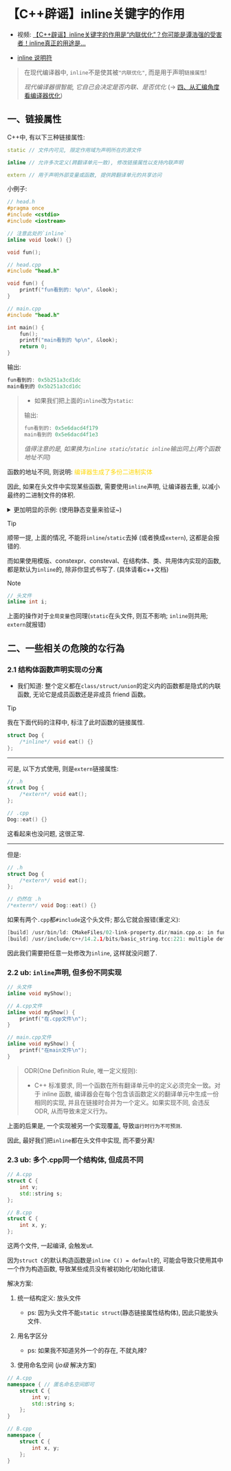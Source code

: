 # 【C++辟谣】inline关键字的作用

- 视频: [【C++辟谣】inline关键字的作用是“内联优化”？你可能是谭浩强的受害者！inline真正的用途是...](https://www.bilibili.com/video/BV1Mg4y1d79w/)

- [inline 说明符](https://zh.cppreference.com/w/cpp/language/inline)

> 在现代编译器中, `inline`不是使其被`"内联优化"`, 而是用于声明`链接属性`!
>
> *现代编译器很智能, 它自己会决定是否内联、是否优化* (-> [四、从汇编角度看编译器优化](https://blog.HXLoLi.com/blog/#/articles?articleId=20914 "##20914##"))

## 一、链接属性

C++中, 有以下三种链接属性:

```C++
static // 文件内可见, 限定作用域为声明所在的源文件

inline // 允许多次定义(跨翻译单元一致), 修改链接属性以支持内联声明

extern // 用于声明外部变量或函数, 提供跨翻译单元的共享访问
```

小例子:

```C++
// head.h
#pragma once
#include <cstdio>
#include <iostream>

// 注意此处的`inline`
inline void look() {}

void fun();
```

```C++
// head.cpp
#include "head.h"

void fun() {
    printf("fun看到的: %p\n", &look);
}
```

```C++
// main.cpp
#include "head.h"

int main() {
    fun();
    printf("main看到的 %p\n", &look);
    return 0;
}
```

输出:

```C++
fun看到的: 0x5b251a3cd1dc
main看到的 0x5b251a3cd1dc
```

> - 如果我们把上面的`inline`改为`static`:
> 
> 输出:
> 
> ```C++
> fun看到的: 0x5e6dacd4f179
> main看到的 0x5e6dacd4f1e3
> ```
>
> *值得注意的是, 如果换为`inline static`/`static inline`输出同上(两个函数地址不同)*

函数的地址不同, 则说明: <span style="color:gold">编译器生成了多份二进制实体</span>

因此, 如果在头文件中实现某些函数, 需要使用`inline`声明, 让编译器去重, 以减小最终的二进制文件的体积.

<details>
<summary>更加明显的示例: (使用静态变量来验证~)</summary>

```C++
// head.h
#pragma once
#include <cstdio>
#include <iostream>
#include <string>

static void look(const std::string& str) {
    static struct _ {
        explicit _(const std::string& str) {
            std::cout << str << '\n';
        }
    } _{str};
}

void fun();
```

```C++
// head.cpp
#include "head.h"

void fun() {
    printf("fun看到的: %p\n", &look);
    look("fun");
    look("yyy");
}
```

```C++
// main.cpp
#include "head.h"

int main() {
    fun();
    printf("main看到的 %p\n", &look);
    look("main");
    look("xxx");
    return 0;
}
```

输出:

```C++
fun看到的: 0x59a491cfa320
fun
main看到的 0x59a491cfb9c6
main
```

---

替换为`inline`:

```C++
inline void look(const std::string& str) {
    static struct _ {
        explicit _(const std::string& str) {
            std::cout << str << '\n';
        }
    } _{str};
}
```

输出:

```C++
fun看到的: 0x5851a486a7be
fun
main看到的 0x5851a486a7be
```

</details>

> [!TIP]
> 顺带一提, 上面的情况, 不能将`inline`/`static`去掉 (或者换成`extern`), 这都是会报错的.
>
> 而如果使用模版、constexpr、consteval、在结构体、类、共用体内实现的函数, 都是默认为`inline`的, 除非你显式书写了. (具体请看c++文档)

> [!NOTE]
> 
> ```C++
> // 头文件
> inline int i;
> ```
>
> 上面的操作对于`全局变量`也同理(`static`在头文件, 则互不影响; `inline`则共用; `extern`就报错)

## 二、一些相关の危険的な行為
### 2.1 结构体函数声明实现の分离

- 我们知道: 整个定义都在`class/struct/union`的定义内的函数都是隐式的内联函数, 无论它是成员函数还是非成员 friend 函数。

> [!TIP]
> 我在下面代码的注释中, 标注了此时函数的链接属性.

```C++
struct Dog {
    /*inline*/ void eat() {}
};
```

---

可是, 以下方式使用, 则是`extern`链接属性:

```C++
// .h
struct Dog {
    /*extern*/ void eat();
};

// .cpp
Dog::eat() {}
```

这看起来也没问题, 这很正常.

---

但是:

```C++
// .h
struct Dog {
    /*extern*/ void eat();
};

// 仍然在 .h
/*extern*/ void Dog::eat() {}
```

如果有两个`.cpp`都`#include`这个头文件; 那么它就会报错(重定义):

```C++
[build] /usr/bin/ld: CMakeFiles/02-link-property.dir/main.cpp.o: in function `std::allocator<char>::~allocator()':
[build] /usr/include/c++/14.2.1/bits/basic_string.tcc:221: multiple definition of `Dog::eat()'; CMakeFiles/02-link-property.dir/head.cpp.o:/root/HXcode/HXTest/src/02-link-property/head.h:44: first defined here
```

因此我们需要把任意一处修改为`inline`, 这样就没问题了.

### 2.2 ub: `inline`声明, 但多份不同实现

```C++
// 头文件
inline void myShow();

// A.cpp文件
inline void myShow() {
    printf("在.cpp文件\n");
}

// main.cpp文件
inline void myShow() {
    printf("在main文件\n");
}
```

> ODR(One Definition Rule, 唯一定义规则):
> - C++ 标准要求, 同一个函数在所有翻译单元中的定义必须完全一致。对于 inline 函数, 编译器会在每个包含该函数定义的翻译单元中生成一份相同的实现, 并且在链接时合并为一个定义。如果实现不同, 会违反 ODR, 从而导致未定义行为。

上面的后果是, 一个实现被另一个实现覆盖, 导致`运行时行为不可预测`.

因此, 最好我们把`inline`都在头文件中实现, 而不要分离!

### 2.3 ub: 多个.cpp同一个结构体, 但成员不同

```C++
// A.cpp
struct C {
    int v;
    std::string s;
};

// B.cpp
struct C {
    int x, y;
};
```

这两个文件, 一起编译, 会触发ut.

因为`struct C`的默认构造函数是`inline C() = default`的, 可能会导致只使用其中一个作为构造函数, 导致某些成员没有被初始化/初始化错误.

解决方案:

1. 统一结构定义: 放头文件
    - ps: 因为头文件不能`static struct`(静态链接属性结构体), 因此只能放头文件.

2. 用名字区分
    - ps: 如果我不知道另外一个的存在, 不就丸辣?
  
3. 使用命名空间 (*jo级* 解决方案)

```C++
// A.cpp
namespace { // 匿名命名空间即可
    struct C {
        int v;
        std::string s;
    };
}

// B.cpp
namespace {
    struct C {
        int x, y;
    };
}
```
